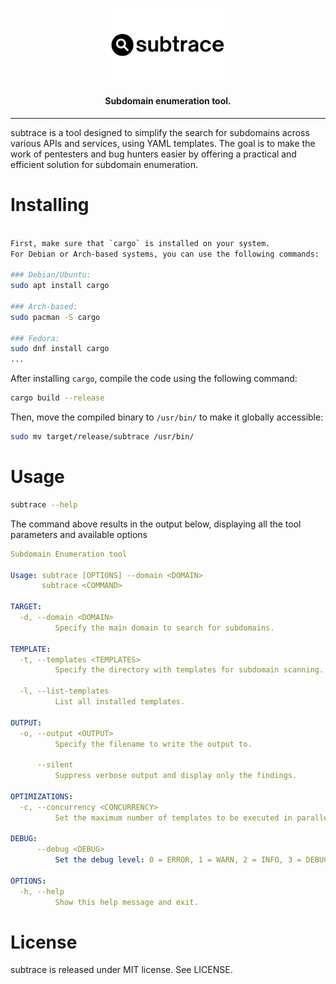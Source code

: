 <h1 align="center">
  <img src="static/logo.png" alt="subtrace" width="200px">
  <br>
</h1>

<h4 align="center">Subdomain enumeration tool.</h4>

---

subtrace is a tool designed to simplify the search for subdomains across various APIs and services, using  YAML templates. The goal is to make the work of pentesters and bug hunters easier by offering a practical and efficient solution for subdomain enumeration.

# Installing

```bash

First, make sure that `cargo` is installed on your system.
For Debian or Arch-based systems, you can use the following commands:

### Debian/Ubuntu:
sudo apt install cargo

### Arch-based:
sudo pacman -S cargo

### Fedora:
sudo dnf install cargo
...
```

After installing `cargo`, compile the code using the following command:

```sh
cargo build --release
```

Then, move the compiled binary to `/usr/bin/` to make it globally accessible:

```bash
sudo mv target/release/subtrace /usr/bin/
```

# Usage

```sh
subtrace --help
```

The command above results in the output below, displaying all the tool parameters and available options

```yaml
Subdomain Enumeration tool

Usage: subtrace [OPTIONS] --domain <DOMAIN>
       subtrace <COMMAND>

TARGET:
  -d, --domain <DOMAIN>
          Specify the main domain to search for subdomains.

TEMPLATE:
  -t, --templates <TEMPLATES>
          Specify the directory with templates for subdomain scanning.

  -l, --list-templates
          List all installed templates.

OUTPUT:
  -o, --output <OUTPUT>
          Specify the filename to write the output to.

      --silent
          Suppress verbose output and display only the findings.

OPTIMIZATIONS:
  -c, --concurrency <CONCURRENCY>
          Set the maximum number of templates to be executed in parallel (Default:12).

DEBUG:
      --debug <DEBUG>
          Set the debug level: 0 = ERROR, 1 = WARN, 2 = INFO, 3 = DEBUG

OPTIONS:
  -h, --help
          Show this help message and exit.
```

# License

subtrace is released under MIT license. See LICENSE.
